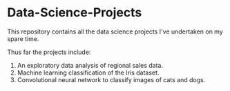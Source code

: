 # Data-Science-Projects
This repository contains all the data science projects I've undertaken on my spare time.

Thus far the projects include:

1. An exploratory data analysis of regional sales data.
2. Machine learning classification of the Iris dataset.
3. Convolutional neural network to classify images of cats and dogs.
